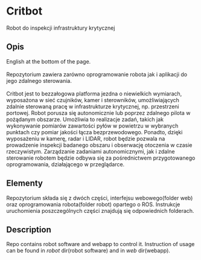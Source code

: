 # Critbot
Robot do inspekcji infrastruktury krytycznej
## Opis
English at the bottom of the page.\
\
Repozytorium zawiera zarówno oprogramowanie robota jak i aplikacji do jego zdalnego sterowania.\
\
Critbot jest to bezzałogowa platforma jezdna o niewielkich wymiarach, wyposażona w sieć czujników, kamer i sterowników, umożliwiających zdalnie sterowaną pracę w infrastrukturze krytycznej, np. przestrzeni portowej. Robot porusza się autonomicznie lub poprzez zdalnego pilota w pożądanym obszarze. Umożliwia to realizacje zadań, takich jak wykonywanie pomiarów zawartości pyłów w powietrzu w wybranych punktach czy pomiar jakości łącza bezprzewodowego. Ponadto, dzięki wyposażeniu w kamerę, radar i LIDAR, robot będzie pozwala na prowadzenie inspekcji badanego obszaru i obserwację otoczenia w czasie rzeczywistym. Zarządzanie zadaniami autonomicznymi, jak i zdalne sterowanie robotem będzie odbywa się za pośrednictwem przygotowanego oprogramowania, działającego w przeglądarce.

## Elementy
Repozytorium składa się z dwóch części, interfejsu webowego(folder web) oraz oprogramowania robota(folder robot) opartego o ROS. Instrukcje uruchomienia poszczególnych części znajdują się odpowiednich folderach. 

## Description
Repo contains robot software and webapp to control it. Instruction of usage can be found in *robot* dir(robot software) and in *web* dir(webapp).
